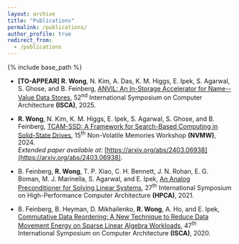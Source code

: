 ```yaml
---
layout: archive
title: "Publications"
permalink: /publications/
author_profile: true
redirect_from:
  - /publications
---
```


{% include base_path %}


* **[TO-APPEAR]** **R. Wong**, N. Kim, A. Das, K. M. Higgs, E. Ipek, S. Agarwal, S. Ghose, and B. Feinberg, [ANVIL: An In-Storage Accelerator for Name--Value Data Stores](https://rwong.cs.illinois.edu/files/25isca_anvil.pdf), 52<sup>nd</sup> International Symposium on Computer Architecture **(ISCA)**, 2025.

* **R. Wong**, N. Kim, K. M. Higgs, E. Ipek, S. Agarwal, S. Ghose, and B. Feinberg, [TCAM-SSD: A Framework for Search-Based Computing in Solid-State Drives](https://rwong.cs.illinois.edu/files/24nvmw_tcamssd.pdf), 15<sup>th</sup> Non-Volatile Memories Workshop **(NVMW)**, 2024. <br />
_Extended paper available at:_ [https://arxiv.org/abs/2403.06938](https://arxiv.org/abs/2403.06938).

* B. Feinberg, **R. Wong**, T. P. Xiao, C. H. Bennett, J. N. Rohan, E. G. Boman, M. J. Marinella, S. Agarwal, and E. Ipek, [An Analog Preconditioner for Solving Linear Systems](https://ieeexplore.ieee.org/abstract/document/9407108), 27<sup>th</sup> International Symposium on High-Performance Computer Architecture **(HPCA)**, 2021. 

* B. Feinberg, B. Heyman, D. Mikhailenko, **R. Wong**, A. Ho, and E. Ipek, [Commutative Data Reordering: A New Technique to Reduce Data Movement Energy on Sparse Linear Algebra Workloads](https://ieeexplore.ieee.org/abstract/document/9138978), 47<sup>th</sup> International Symposium on Computer Architecture **(ISCA)**, 2020.

